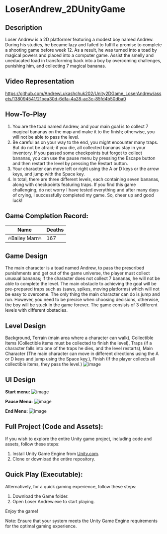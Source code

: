 # LoserAndrew_2DUnityGame

## Description 
Loser Andrew is a 2D platformer featuring a modest boy named Andrew. During his studies, he became lazy and failed to fulfill a promise to complete a shooting game before week 12. As a result, he was turned into a toad by magical powers and placed into a computer game. Assist the smelly and uneducated toad in transforming back into a boy by overcoming challenges, punishing him, and collecting 7 magical bananas.

## Video Representation
https://github.com/AndrewLukashchuk202/Unity2DGame_LoserAndrew/assets/138094541/21bea30d-6dfa-4a28-ac3c-85fd4b50dba0

## How-To-Play
1. You are the toad named Andrew, and your main goal is to collect 7 magical bananas on the map and make it to the finish; otherwise, you will not be able to pass the level.
2. Be careful as on your way to the end, you might encounter many traps. But do not be afraid; if you die, all collected bananas stay in your inventory. If you passed some checkpoints but forgot to collect bananas, you can use the pause menu by pressing the Escape button and then restart the level by pressing the Restart button.
3. Your character can move left or right using the A or D keys or the arrow keys, and jump with the Space key.
4. In total, there are three different levels, each containing seven bananas, along with checkpoints featuring traps. If you find this game challenging, do not worry I have tested everything and after many days of crying, I successfully completed my game. So, cheer up and good luck!

## Game Completion Record: 
| Name | Deaths |
| ---- | ------ |
| 🔥Bailey Marr🔥 | 167 |


## Game Design 
The main character is a toad named Andrew, to pass the prescribed punishments and get out of the game universe, the player must collect unusual bananas; if the character does not collect 7 bananas, he will not be able to complete the level. The main obstacle to achieving the goal will be pre-prepared traps such as (saws, spikes, moving platforms)
which will not be easy to overcome. The only thing the main character can do is jump and run. However, you need to be precise when choosing decisions, otherwise, the boy will be stuck in the game forever. The game consists of 3 different levels with different obstacles.

## Level Design
Background, Terrain (main area where a character can walk), Collectible Items (Collectible items must be collected to finish the level), Traps (if a character falls into one of the traps he dies, and the level restarts), Main Character (The main character can move in different directions using the A or D keys and jump using the Space key.), Finish (If the player collects all collectible items, they pass the level.)
![image](https://github.com/AndrewLukashchuk202/Unity2DGame_LoserAndrew/assets/138094541/cf76ec3c-8fe9-454c-8f45-c657ff895786)


## UI Design
**Start menu:**
![image](https://github.com/AndrewLukashchuk202/Unity2DGame_LoserAndrew/assets/138094541/295a7154-998b-45df-aa5d-79fd18830aa9)

**Pause Menu:**
![image](https://github.com/AndrewLukashchuk202/Unity2DGame_LoserAndrew/assets/138094541/8bdb83d5-04ac-435e-9379-3034a33ac803)

**End Menu:**
![image](https://github.com/AndrewLukashchuk202/Unity2DGame_LoserAndrew/assets/138094541/482051cd-8a57-49cc-96ea-dccbe447f78b)

## Full Project (Code and Assets):

If you wish to explore the entire Unity game project, including code and assets, follow these steps:

1. Install Unity Game Engine from [Unity.com](https://unity.com/ru).
2. Clone or download the entire repository.

## Quick Play (Executable):

Alternatively, for a quick gaming experience, follow these steps:

1. Download the Game folder.
2. Open Loser Andrew.exe to start playing.

Enjoy the game!

Note: Ensure that your system meets the Unity Game Engine requirements for the optimal gaming experience.

